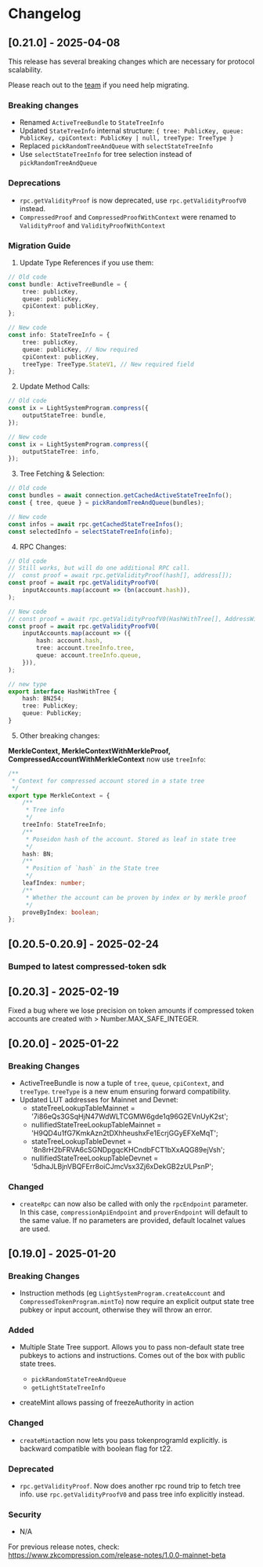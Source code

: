 # Changelog

## [0.21.0] - 2025-04-08

This release has several breaking changes which are necessary for protocol
scalability.

Please reach out to the [team](https://t.me/swen_light) if you need help
migrating.

### Breaking changes

-   Renamed `ActiveTreeBundle` to `StateTreeInfo`
-   Updated `StateTreeInfo` internal structure: `{ tree: PublicKey, queue: PublicKey, cpiContext: PublicKey | null, treeType: TreeType }`
-   Replaced `pickRandomTreeAndQueue` with `selectStateTreeInfo`
-   Use `selectStateTreeInfo` for tree selection instead of `pickRandomTreeAndQueue`

### Deprecations

-   `rpc.getValidityProof` is now deprecated, use `rpc.getValidityProofV0` instead.
-   `CompressedProof` and `CompressedProofWithContext` were renamed to `ValidityProof` and `ValidityProofWithContext`

### Migration Guide

1. Update Type References if you use them:

```typescript
// Old code
const bundle: ActiveTreeBundle = {
    tree: publicKey,
    queue: publicKey,
    cpiContext: publicKey,
};

// New code
const info: StateTreeInfo = {
    tree: publicKey,
    queue: publicKey, // Now required
    cpiContext: publicKey,
    treeType: TreeType.StateV1, // New required field
};
```

2. Update Method Calls:

```typescript
// Old code
const ix = LightSystemProgram.compress({
    outputStateTree: bundle,
});

// New code
const ix = LightSystemProgram.compress({
    outputStateTree: info,
});
```

3. Tree Fetching & Selection:

```typescript
// Old code
const bundles = await connection.getCachedActiveStateTreeInfo();
const { tree, queue } = pickRandomTreeAndQueue(bundles);

// New code
const infos = await rpc.getCachedStateTreeInfos();
const selectedInfo = selectStateTreeInfo(info);
```

4. RPC Changes:

```typescript
// Old code
// Still works, but will do one additional RPC call.
//  const proof = await rpc.getValidityProof(hash[], address[]);
const proof = await rpc.getValidityProofV0(
    inputAccounts.map(account => (bn(account.hash)),
);

// New code
// const proof = await rpc.getValidityProofV0(HashWithTree[], AddressWithTree[]);
const proof = await rpc.getValidityProofV0(
    inputAccounts.map(account => ({
        hash: account.hash,
        tree: account.treeInfo.tree,
        queue: account.treeInfo.queue,
    })),
);
```

```typescript
// new type
export interface HashWithTree {
    hash: BN254;
    tree: PublicKey;
    queue: PublicKey;
}
```

5. Other breaking changes:

**MerkleContext, MerkleContextWithMerkleProof, CompressedAccountWithMerkleContext** now use `treeInfo`:

```typescript
/**
 * Context for compressed account stored in a state tree
 */
export type MerkleContext = {
    /**
     * Tree info
     */
    treeInfo: StateTreeInfo;
    /**
     * Poseidon hash of the account. Stored as leaf in state tree
     */
    hash: BN;
    /**
     * Position of `hash` in the State tree
     */
    leafIndex: number;
    /**
     * Whether the account can be proven by index or by merkle proof
     */
    proveByIndex: boolean;
};
```

## [0.20.5-0.20.9] - 2025-02-24

### Bumped to latest compressed-token sdk

## [0.20.3] - 2025-02-19

Fixed a bug where we lose precision on token amounts if compressed token accounts are created with > Number.MAX_SAFE_INTEGER.

## [0.20.0] - 2025-01-22

### Breaking Changes

-   ActiveTreeBundle is now a tuple of `tree`, `queue`, `cpiContext`, and `treeType`. `treeType` is a new enum ensuring forward compatibility.
-   Updated LUT addresses for Mainnet and Devnet:
    -   stateTreeLookupTableMainnet = '7i86eQs3GSqHjN47WdWLTCGMW6gde1q96G2EVnUyK2st';
    -   nullifiedStateTreeLookupTableMainnet = 'H9QD4u1fG7KmkAzn2tDXhheushxFe1EcrjGGyEFXeMqT';
    -   stateTreeLookupTableDevnet = '8n8rH2bFRVA6cSGNDpgqcKHCndbFCT1bXxAQG89ejVsh';
    -   nullifiedStateTreeLookupTableDevnet = '5dhaJLBjnVBQFErr8oiCJmcVsx3Zj6xDekGB2zULPsnP';

### Changed

-   `createRpc` can now also be called with only the `rpcEndpoint` parameter. In
    this case, `compressionApiEndpoint` and `proverEndpoint` will default to the
    same value. If no parameters are provided, default localnet values are used.

## [0.19.0] - 2025-01-20

### Breaking Changes

-   Instruction methods (eg `LightSystemProgram.createAccount` and `CompressedTokenProgram.mintTo`) now require an explicit output state tree pubkey or input account, otherwise they will throw an error.

### Added

-   Multiple State Tree support. Allows you to pass non-default state tree pubkeys to actions and instructions. Comes out of the box with public state trees.

    -   `pickRandomStateTreeAndQueue`
    -   `getLightStateTreeInfo`

-   createMint allows passing of freezeAuthority in action

### Changed

-   `createMint`action now lets you pass tokenprogramId explicitly. is backward compatible with boolean flag for t22.

### Deprecated

-   `rpc.getValidityProof`. Now does another rpc round trip to fetch tree info. use `rpc.getValidityProofV0` and pass tree info explicitly instead.

### Security

-   N/A

For previous release notes, check: https://www.zkcompression.com/release-notes/1.0.0-mainnet-beta
